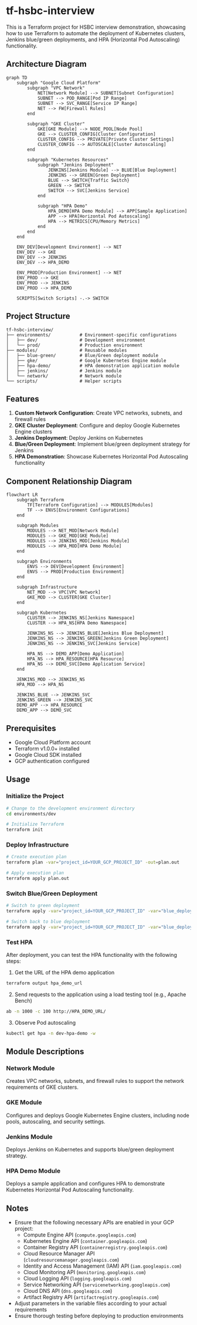 # tf-hsbc-interview

This is a Terraform project for HSBC interview demonstration, showcasing how to use Terraform to automate the deployment of Kubernetes clusters, Jenkins blue/green deployments, and HPA (Horizontal Pod Autoscaling) functionality.

## Architecture Diagram

```mermaid
graph TD
    subgraph "Google Cloud Platform"
        subgraph "VPC Network"
            NET[Network Module] --> SUBNET[Subnet Configuration]
            SUBNET --> POD_RANGE[Pod IP Range]
            SUBNET --> SVC_RANGE[Service IP Range]
            NET --> FW[Firewall Rules]
        end

        subgraph "GKE Cluster"
            GKE[GKE Module] --> NODE_POOL[Node Pool]
            GKE --> CLUSTER_CONFIG[Cluster Configuration]
            CLUSTER_CONFIG --> PRIVATE[Private Cluster Settings]
            CLUSTER_CONFIG --> AUTOSCALE[Cluster Autoscaling]
        end

        subgraph "Kubernetes Resources"
            subgraph "Jenkins Deployment"
                JENKINS[Jenkins Module] --> BLUE[Blue Deployment]
                JENKINS --> GREEN[Green Deployment]
                BLUE --> SWITCH{Traffic Switch}
                GREEN --> SWITCH
                SWITCH --> SVC[Jenkins Service]
            end

            subgraph "HPA Demo"
                HPA_DEMO[HPA Demo Module] --> APP[Sample Application]
                APP --> HPA[Horizontal Pod Autoscaling]
                HPA --> METRICS[CPU/Memory Metrics]
            end
        end
    end

    ENV_DEV[Development Environment] --> NET
    ENV_DEV --> GKE
    ENV_DEV --> JENKINS
    ENV_DEV --> HPA_DEMO

    ENV_PROD[Production Environment] --> NET
    ENV_PROD --> GKE
    ENV_PROD --> JENKINS
    ENV_PROD --> HPA_DEMO

    SCRIPTS[Switch Scripts] -.-> SWITCH
```

## Project Structure

```
tf-hsbc-interview/
├── environments/           # Environment-specific configurations
│   ├── dev/                # Development environment
│   └── prod/               # Production environment
├── modules/                # Reusable modules
│   ├── blue-green/         # Blue/Green deployment module
│   ├── gke/                # Google Kubernetes Engine module
│   ├── hpa-demo/           # HPA demonstration application module
│   ├── jenkins/            # Jenkins module
│   └── network/            # Network module
└── scripts/                # Helper scripts
```

## Features

1. **Custom Network Configuration**: Create VPC networks, subnets, and firewall rules
2. **GKE Cluster Deployment**: Configure and deploy Google Kubernetes Engine clusters
3. **Jenkins Deployment**: Deploy Jenkins on Kubernetes
4. **Blue/Green Deployment**: Implement blue/green deployment strategy for Jenkins
5. **HPA Demonstration**: Showcase Kubernetes Horizontal Pod Autoscaling functionality

## Component Relationship Diagram

```mermaid
flowchart LR
    subgraph Terraform
        TF[Terraform Configuration] --> MODULES[Modules]
        TF --> ENVS[Environment Configurations]
    end
    
    subgraph Modules
        MODULES --> NET_MOD[Network Module]
        MODULES --> GKE_MOD[GKE Module]
        MODULES --> JENKINS_MOD[Jenkins Module]
        MODULES --> HPA_MOD[HPA Demo Module]
    end
    
    subgraph Environments
        ENVS --> DEV[Development Environment]
        ENVS --> PROD[Production Environment]
    end
    
    subgraph Infrastructure
        NET_MOD --> VPC[VPC Network]
        GKE_MOD --> CLUSTER[GKE Cluster]
    end
    
    subgraph Kubernetes
        CLUSTER --> JENKINS_NS[Jenkins Namespace]
        CLUSTER --> HPA_NS[HPA Demo Namespace]
        
        JENKINS_NS --> JENKINS_BLUE[Jenkins Blue Deployment]
        JENKINS_NS --> JENKINS_GREEN[Jenkins Green Deployment]
        JENKINS_NS --> JENKINS_SVC[Jenkins Service]
        
        HPA_NS --> DEMO_APP[Demo Application]
        HPA_NS --> HPA_RESOURCE[HPA Resource]
        HPA_NS --> DEMO_SVC[Demo Application Service]
    end
    
    JENKINS_MOD --> JENKINS_NS
    HPA_MOD --> HPA_NS
    
    JENKINS_BLUE --> JENKINS_SVC
    JENKINS_GREEN --> JENKINS_SVC
    DEMO_APP --> HPA_RESOURCE
    DEMO_APP --> DEMO_SVC
```

## Prerequisites

- Google Cloud Platform account
- Terraform v1.0.0+ installed
- Google Cloud SDK installed
- GCP authentication configured

## Usage

### Initialize the Project

```bash
# Change to the development environment directory
cd environments/dev

# Initialize Terraform
terraform init
```

### Deploy Infrastructure

```bash
# Create execution plan
terraform plan -var="project_id=YOUR_GCP_PROJECT_ID" -out=plan.out

# Apply execution plan
terraform apply plan.out
```

### Switch Blue/Green Deployment

```bash
# Switch to green deployment
terraform apply -var="project_id=YOUR_GCP_PROJECT_ID" -var="blue_deployment_active=false"

# Switch back to blue deployment
terraform apply -var="project_id=YOUR_GCP_PROJECT_ID" -var="blue_deployment_active=true"
```

### Test HPA

After deployment, you can test the HPA functionality with the following steps:

1. Get the URL of the HPA demo application
```bash
terraform output hpa_demo_url
```

2. Send requests to the application using a load testing tool (e.g., Apache Bench)
```bash
ab -n 1000 -c 100 http://HPA_DEMO_URL/
```

3. Observe Pod autoscaling
```bash
kubectl get hpa -n dev-hpa-demo -w
```

## Module Descriptions

### Network Module

Creates VPC networks, subnets, and firewall rules to support the network requirements of GKE clusters.

### GKE Module

Configures and deploys Google Kubernetes Engine clusters, including node pools, autoscaling, and security settings.

### Jenkins Module

Deploys Jenkins on Kubernetes and supports blue/green deployment strategy.

### HPA Demo Module

Deploys a sample application and configures HPA to demonstrate Kubernetes Horizontal Pod Autoscaling functionality.

## Notes

- Ensure that the following necessary APIs are enabled in your GCP project:
  - Compute Engine API (`compute.googleapis.com`)
  - Kubernetes Engine API (`container.googleapis.com`)
  - Container Registry API (`containerregistry.googleapis.com`)
  - Cloud Resource Manager API (`cloudresourcemanager.googleapis.com`)
  - Identity and Access Management (IAM) API (`iam.googleapis.com`)
  - Cloud Monitoring API (`monitoring.googleapis.com`)
  - Cloud Logging API (`logging.googleapis.com`)
  - Service Networking API (`servicenetworking.googleapis.com`)
  - Cloud DNS API (`dns.googleapis.com`)
  - Artifact Registry API (`artifactregistry.googleapis.com`)
- Adjust parameters in the variable files according to your actual requirements
- Ensure thorough testing before deploying to production environments
